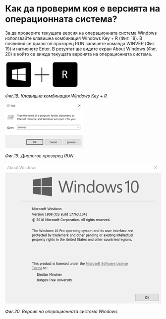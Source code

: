 # Как да проверим коя е версията на операционната система?

За да проверите текущата версия на операционната система Windows използвайте клавишна комбинация Windows Key + R \(Фиг. 18\). В появилия се диалогов прозорец RUN запишете команда WINVER \(Фиг. 19\) и натиснете Enter. В резултат ще видите екран About Windows \(Фиг. 20\) в който се вижда текущата версията на операционната система.

![](/chapter1/18.png)

_Фиг.18. Клавишна комбинация Windows Key + R_

![](/chapter1/19.png)

_Фиг.19. Диалогов прозорец RUN_

![](/chapter1/20.png)

_Фиг.20. Версия на операционната система Windows_

